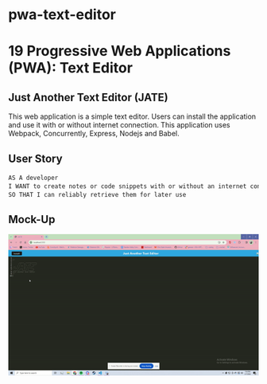 # pwa-text-editor

# 19 Progressive Web Applications (PWA): Text Editor

## Just Another Text Editor (JATE)

This web application is a simple text editor. Users can install the application and use it with or without internet connection. This application uses Webpack, Concurrently, Express, Nodejs and Babel.

## User Story

```md
AS A developer
I WANT to create notes or code snippets with or without an internet connection
SO THAT I can reliably retrieve them for later use
```

## Mock-Up
<img src="./assets/ezgif-2-a57298af36.gif">
